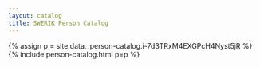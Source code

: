 ```yaml
---
layout: catalog
title: SWERIK Person Catalog
---
```

{% assign p = site.data._person-catalog.i-7d3TRxM4EXGPcH4Nyst5jR %}
{% include person-catalog.html p=p %}


